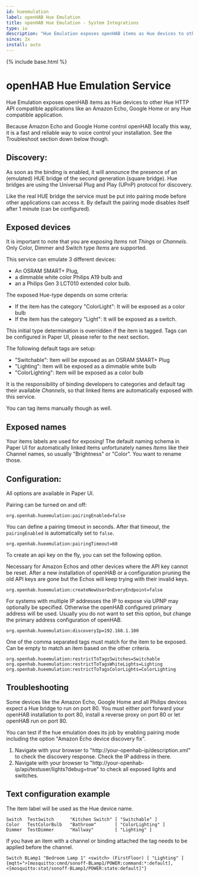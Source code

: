 ```yaml
---
id: hueemulation
label: openHAB Hue Emulation
title: openHAB Hue Emulation - System Integrations
type: io
description: "Hue Emulation exposes openHAB items as Hue devices to other Hue HTTP API compatible applications like an Amazon Echo, Google Home or"
since: 2x
install: auto
---
```


<!-- Attention authors: Do not edit directly. Please add your changes to the appropriate source repository -->

{% include base.html %}

# openHAB Hue Emulation Service

Hue Emulation exposes openHAB items as Hue devices to other Hue HTTP API compatible applications like an Amazon Echo, Google Home or
any Hue compatible application.

Because Amazon Echo and Google Home control openHAB locally this way, it is a fast and reliable way
to voice control your installation. See the Troubleshoot section down below though.

## Discovery:

As soon as the binding is enabled, it will announce the presence of an (emulated) HUE bridge of the second generation (square bridge).
Hue bridges are using the Universal Plug and Play (UPnP) protocol for discovery.

Like the real HUE bridge the service must be put into pairing mode before other applications can access it. 
By default the pairing mode disables itself after 1 minute (can be configured).

## Exposed devices

It is important to note that you are exposing *Items* not *Things* or *Channels*.
Only Color, Dimmer and Switch type *Items* are supported.

This service can emulate 3 different devices:

* An OSRAM SMART+ Plug,
* a dimmable white color Philips A19 bulb and
* an a Philips Gen 3 LCT010 extended color bulb.

The exposed Hue-type depends on some criteria:

* If the item has the category "ColorLight": It will be exposed as a color bulb
* If the item has the category "Light": It will be exposed as a switch.

This initial type determination is overridden if the item is tagged.
Tags can be configured in Paper UI, please refer to the next section.

The following default tags are setup:
* "Switchable": Item will be exposed as an OSRAM SMART+ Plug
* "Lighting": Item will be exposed as a dimmable white bulb
* "ColorLighting": Item will be exposed as a color bulb

It is the responsibility of binding developers to categories and default tag their
available *Channels*, so that linked Items are automatically exposed with this service.

You can tag items manually though as well.

## Exposed names

Your items labels are used for exposing! The default naming schema in Paper UI
for automatically linked items unfortunately names *Items* like their Channel names,
so usually "Brightness" or "Color". You want to rename those.

## Configuration:

All options are available in Paper UI.

Pairing can be turned on and off:

```
org.openhab.hueemulation:pairingEnabled=false
```

You can define a pairing timeout in seconds.
After that timeout, the `pairingEnabled` is automatically set to `false`.

```
org.openhab.hueemulation:pairingTimeout=60
```

To create an api key on the fly, you can set the following option.

Necessary for Amazon Echos and other devices where the API key cannot be reset.
After a new installation of openHAB or a configuration pruning the old
API keys are gone but the Echos will keep trying with their invalid keys.

```
org.openhab.hueemulation:createNewUserOnEveryEndpoint=false
```

For systems with multiple IP addresses the IP to expose via UPNP may optionally be specified.
Otherwise the openHAB configured primary address will be used.
Usually you do not want to set this option, but change the primary address configuration of openHAB.

```
org.openhab.hueemulation:discoveryIp=192.168.1.100
```

One of the comma separated tags must match for the item to be exposed.
Can be empty to match an item based on the other criteria.

```
org.openhab.hueemulation:restrictToTagsSwitches=Switchable
org.openhab.hueemulation:restrictToTagsWhiteLights=Lighting
org.openhab.hueemulation:restrictToTagsColorLights=ColorLighting
```

## Troubleshooting

Some devices like the Amazon Echo, Google Home and all Philips devices expect a Hue bridge to
run on port 80. You must either port forward your openHAB installation to port 80, install
a reverse proxy on port 80 or let openHAB run on port 80.

You can test if the hue emulation does its job by enabling pairing mode including the option
"Amazon Echo device discovery fix".

1. Navigate with your browser to "http://your-openhab-ip/description.xml" to check the discovery
   response. Check the IP address in there.
2. Navigate with your browser to "http://your-openhab-ip/api/testuser/lights?debug=true"
   to check all exposed lights and switches.

## Text configuration example

The item label will be used as the Hue device name. 

```
Switch  TestSwitch      "Kitchen Switch" [ "Switchable" ]
Color   TestColorBulb   "Bathroom"       [ "ColorLighting" ]
Dimmer  TestDimmer      "Hallway"        [ "Lighting" ]
```

If you have an item with a channel or binding attached the tag needs to be applied before the channel.

```
Switch BLamp1 "Bedroom Lamp 1" <switch> (FirstFloor) [ "Lighting" ] {mqtt=">[mosquitto:cmnd/sonoff-BLamp1/POWER:command:*:default],<[mosquitto:stat/sonoff-BLamp1/POWER:state:default]"}
```

